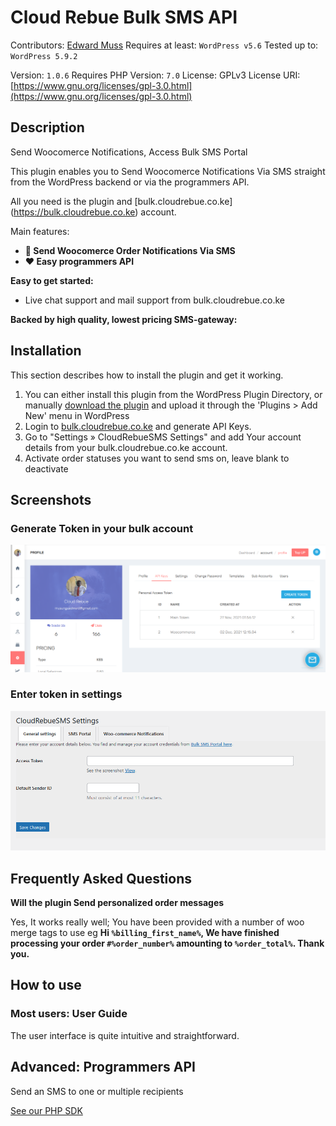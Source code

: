 # Cloud Rebue Bulk SMS API
Contributors: [Edward Muss](https://github.com/edwardmuss)
Requires at least: `WordPress v5.6`
Tested up to: `WordPress 5.9.2`

Version: `1.0.6`
Requires PHP Version: `7.0`
License: GPLv3
License URI: [https://www.gnu.org/licenses/gpl-3.0.html](https://www.gnu.org/licenses/gpl-3.0.html)

## Description
Send Woocomerce Notifications, Access Bulk SMS Portal

This plugin enables you to Send Woocomerce Notifications Via SMS straight from the WordPress backend or via the programmers API.

All you need is the plugin and [bulk.cloudrebue.co.ke] (https://bulk.cloudrebue.co.ke) account.

Main features:

* **📱 Send Woocomerce Order Notifications Via SMS**
* **❤️ Easy programmers API**

**Easy to get started:**

- Live chat support and mail support from bulk.cloudrebue.co.ke

**Backed by high quality, lowest pricing SMS-gateway:**


## Installation

This section describes how to install the plugin and get it working.

1. You can either install this plugin from the WordPress Plugin Directory,
  or manually  [download the plugin](https://github.com/cloudrebue/cloudrebue_wordpress/releases) and upload it through the 'Plugins > Add New' menu in WordPress
2. Login to [bulk.cloudrebue.co.ke](https://bulk.cloudrebue.co.ke) and generate API Keys.
3. Go to "Settings » CloudRebueSMS Settings" and add Your account details from your bulk.cloudrebue.co.ke account.
3. Activate order statuses you want to send sms on, leave blank to deactivate

## Screenshots

### Generate Token in your bulk account
![Token](https://github.com/cloudrebue/cloudrebue_wordpress/blob/master/Screenshot_1.png)

### Enter token in settings
![Token](https://github.com/cloudrebue/cloudrebue_wordpress/blob/master/Screenshot_2.png)


## Frequently Asked Questions

**Will the plugin Send personalized order messages**

Yes, It works really well; You have been provided with a number of woo merge tags to use eg 
**Hi `%billing_first_name%`, 
We have finished processing your order `#%order_number%` amounting to `%order_total%`. Thank you.** 



## How to use

### Most users: User Guide

The user interface is quite intuitive and straightforward.


## Advanced: Programmers API

Send an SMS to one or multiple recipients

[See our PHP SDK](https://github.com/cloudrebue/PHP-BULK-SDK)

